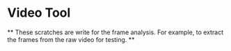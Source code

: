 # Video Tool
** These scratches are write for the frame analysis. For example, to extract the frames from the raw video for testing. **
